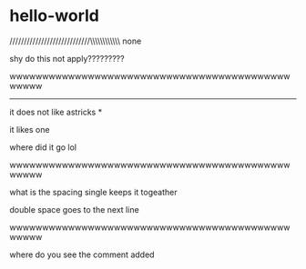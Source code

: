 hello-world
===========
////////////////////////////\\\\\\\\\\\\\\\\\\\\\\\\
none

shy do this not apply?????????

wwwwwwwwwwwwwwwwwwwwwwwwwwwwwwwwwwwwwwwwwwwwwwww
************************************************
it does not like astricks * 

it likes one



where did it go lol

wwwwwwwwwwwwwwwwwwwwwwwwwwwwwwwwwwwwwwwwwwwwwwww

what is the spacing 
single keeps it togeather

double space goes to the next line

wwwwwwwwwwwwwwwwwwwwwwwwwwwwwwwwwwwwwwwwwwwwwwww

where do you see the comment added
